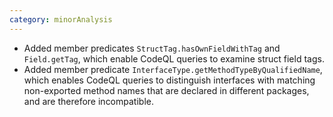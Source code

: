 ```yaml
---
category: minorAnalysis
---
```

* Added member predicates `StructTag.hasOwnFieldWithTag` and `Field.getTag`, which enable CodeQL queries to examine struct field tags.
* Added member predicate `InterfaceType.getMethodTypeByQualifiedName`, which enables CodeQL queries to distinguish interfaces with matching non-exported method names that are declared in different packages, and are therefore incompatible.
